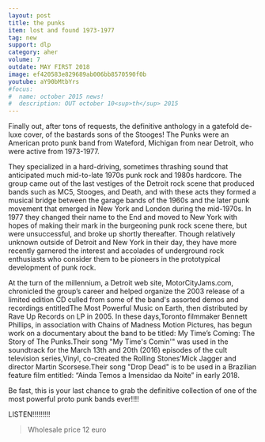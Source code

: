 ```yaml
---
layout: post
title: the punks
item: lost and found 1973-1977
tag: new
support: dlp
category: aher
volume: 7
outdate: MAY FIRST 2018
image: ef420583e829689ab006bb8570590f0b
youtube: aY90bMtbYrs
#focus:
#  name: october 2015 news!
#  description: OUT october 10<sup>th</sup> 2015
---
```


Finally out, after tons of requests, the definitive anthology in a gatefold de-luxe cover, of the bastards sons of the Stooges! The Punks were an American proto punk band from Wateford, Michigan from near Detroit, who were active from 1973-1977.

They specialized in a hard-driving, sometimes thrashing sound that anticipated much mid-to-late 1970s punk rock and 1980s hardcore. The group came out of the last vestiges of the Detroit rock scene that produced bands such as MC5, Stooges, and Death, and with these acts they formed a musical bridge between the garage bands of the 1960s and the later punk movement that emerged in New York and London during the mid-1970s. In 1977 they changed their name to the End and moved to New York with hopes of making their mark in the burgeoning punk rock scene there, but were unsuccessful, and broke up shortly thereafter. Though relatively unknown outside of Detroit and New York in their day, they have more recently garnered the interest and accolades of underground rock enthusiasts who consider them to be pioneers in the prototypical development of punk rock.

At the turn of the millennium, a Detroit web site, MotorCityJams.com, chronicled the group’s career and helped organize the 2003 release of a limited edition CD culled from some of the band's assorted demos and recordings entitledThe Most Powerful Music on Earth, then distributed by Rave Up Records on LP in 2005. In these days,Toronto filmmaker Bennett Phillips, in association with Chains of Madness Motion Pictures, has begun work on a documentary about the band to be titled: My Time’s Coming: The Story of The Punks.Their song "My Time's Comin'" was used in the soundtrack for the March 13th and 20th (2016) episodes of the cult television series,Vinyl, co-created the Rolling Stones’Mick Jagger and director Martin Scorsese.Their song "Drop Dead" is to be used in a Brazilian feature film entitled: “Ainda Temos a Imensidao da Noite” in early 2018.

Be fast, this is your last chance to grab the definitive collection of one of the most powerful proto punk bands ever!!!!

LISTEN!!!!!!!!!

> Wholesale price 12 euro
